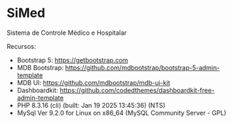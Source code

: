 # SiMed

Sistema de Controle Médico e Hospitalar

Recursos:

* Bootstrap 5: https://getbootstrap.com
* MDB Bootstrap: https://github.com/mdbootstrap/bootstrap-5-admin-template
* MDB UI: https://github.com/mdbootstrap/mdb-ui-kit
* Dashboardkit: https://github.com/codedthemes/dashboardkit-free-admin-template
* PHP 8.3.16 (cli) (built: Jan 19 2025 13:45:36) (NTS)
* MySql  Ver 9.2.0 for Linux on x86_64 (MySQL Community Server - GPL)
